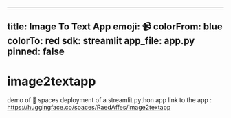 -----
title: Image To Text App
emoji: 📹
colorFrom: blue
colorTo: red 
sdk: streamlit 
app_file: app.py
pinned: false 
---

# image2textapp
demo of 🤗 spaces deployment of a streamlit python app
link to the app : https://huggingface.co/spaces/RaedAffes/image2textapp
